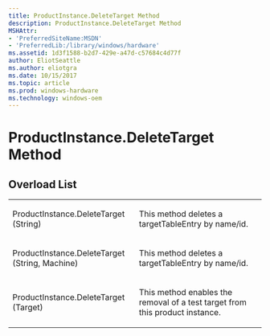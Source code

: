 ```yaml
---
title: ProductInstance.DeleteTarget Method
description: ProductInstance.DeleteTarget Method
MSHAttr:
- 'PreferredSiteName:MSDN'
- 'PreferredLib:/library/windows/hardware'
ms.assetid: 1d3f1588-b2d7-429e-a47d-c57684c4d77f
author: EliotSeattle
ms.author: eliotgra
ms.date: 10/15/2017
ms.topic: article
ms.prod: windows-hardware
ms.technology: windows-oem
---
```


# ProductInstance.DeleteTarget Method


## <span id="Overload_List"></span><span id="overload_list"></span><span id="OVERLOAD_LIST"></span>Overload List


<table>
<colgroup>
<col width="50%" />
<col width="50%" />
</colgroup>
<tbody>
<tr class="odd">
<td><p>ProductInstance.DeleteTarget (String)</p></td>
<td><p>This method deletes a targetTableEntry by name/id.</p></td>
</tr>
<tr class="even">
<td><p>ProductInstance.DeleteTarget (String, Machine)</p></td>
<td><p>This method deletes a targetTableEntry by name/id.</p></td>
</tr>
<tr class="odd">
<td><p>ProductInstance.DeleteTarget (Target)</p></td>
<td><p>This method enables the removal of a test target from this product instance.</p></td>
</tr>
</tbody>
</table>

 

 

 






